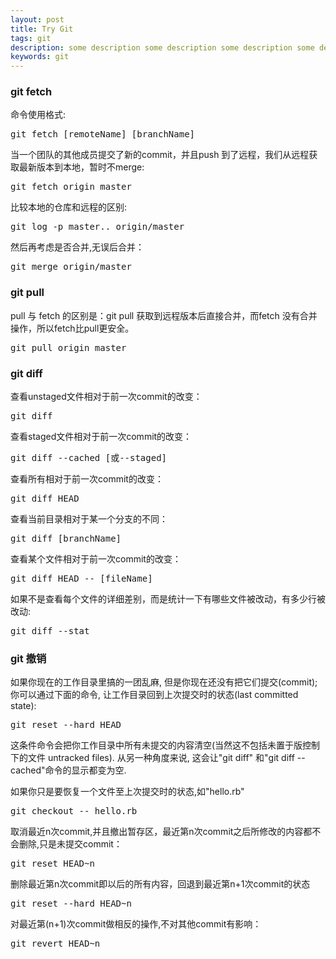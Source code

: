 ```yaml
---
layout: post
title: Try Git
tags: git
description: some description some description some description some description
keywords: git
---
```

<div class="article-content">
  <h3>git fetch</h3>
  <p>命令使用格式:</p>
<pre>
git fetch [remoteName] [branchName]
</pre>
  <p>当一个团队的其他成员提交了新的commit，并且push 到了远程，我们从远程获取最新版本到本地，暂时不merge:</p>
<pre>
git fetch origin master
</pre>
  <p>比较本地的仓库和远程的区别:</p>
<pre>
git log -p master.. origin/master
</pre>
  <p>然后再考虑是否合并,无误后合并：</p>
<pre>
git merge origin/master
</pre>
  <h3>git pull</h3>
  <p>pull 与 fetch 的区别是：git pull 获取到远程版本后直接合并，而fetch 没有合并操作，所以fetch比pull更安全。</p>
<pre>
git pull origin master
</pre>
  <h3>git diff</h3>
  <p>查看unstaged文件相对于前一次commit的改变：</p>
<pre>
git diff
</pre>
  <p>查看staged文件相对于前一次commit的改变：</p>
<pre>
git diff --cached [或--staged]
</pre>
  <p>查看所有相对于前一次commit的改变：</p>
<pre>
git diff HEAD
</pre>
  <p>查看当前目录相对于某一个分支的不同：</p>
<pre>
git diff [branchName]
</pre>
  <p>查看某个文件相对于前一次commit的改变：</p>
<pre>
git diff HEAD -- [fileName]
</pre>
  <p>如果不是查看每个文件的详细差别，而是统计一下有哪些文件被改动，有多少行被改动:</p>
<pre>
git diff --stat
</pre>
  <h3>git 撤销</h3>
  <p>如果你现在的工作目录里搞的一团乱麻, 但是你现在还没有把它们提交(commit); 你可以通过下面的命令, 让工作目录回到上次提交时的状态(last committed state):</p>
<pre>
git reset --hard HEAD
</pre>
  <p>这条件命令会把你工作目录中所有未提交的内容清空(当然这不包括未置于版控制下的文件 untracked files). 从另一种角度来说, 这会让"git diff" 和"git diff --cached"命令的显示都变为空.</p>
  <p>如果你只是要恢复一个文件至上次提交时的状态,如"hello.rb"</p>
<pre>
git checkout -- hello.rb
</pre>
  <p>取消最近n次commit,并且撤出暂存区，最近第n次commit之后所修改的内容都不会删除,只是未提交commit：</p>
<pre>
git reset HEAD~n
</pre>
  <p>删除最近第n次commit即以后的所有内容，回退到最近第n+1次commit的状态</p>
<pre>
git reset --hard HEAD~n
</pre>
  <p>对最近第(n+1)次commit做相反的操作,不对其他commit有影响：</p>
<pre>
git revert HEAD~n
</pre>
</div>
